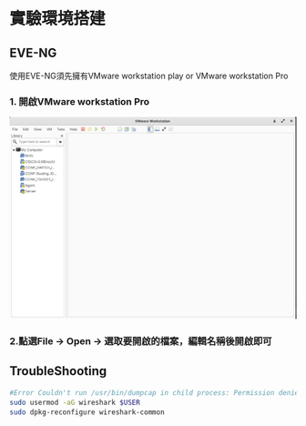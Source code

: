 # 實驗環境搭建 #

## EVE-NG ##

使用EVE-NG須先擁有VMware workstation play or VMware workstation Pro

### 1. 開啟VMware workstation Pro ###

![](environment/vmware1.png)

### 2.點選File -> Open -> 選取要開啟的檔案，編輯名稱後開啟即可 ###

## TroubleShooting ##

```bash
#Error Couldn't run /usr/bin/dumpcap in child process: Permission denied when starting Wireshark 因權限不足，無法開啟Wireshark進行抓包，將使用者加入群組wireshark即可
sudo usermod -aG wireshark $USER
sudo dpkg-reconfigure wireshark-common
```
